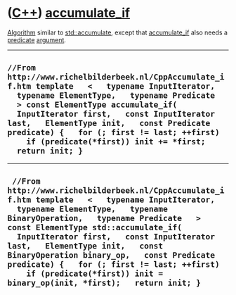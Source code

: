 # ([C++](Cpp.md)) [accumulate_if](CppAccumulate_if.md)

[Algorithm](CppAlgorithm.md) similar to
[std::accumulate](CppStdAccumulate.md), except that
[accumulate\_if](CppAccumulate_if.md) also needs a
[predicate](CppPredicate.md) [argument](CppArgument.md).

  --------------------------------------------------------------------------------------------------------------------------------------------------------------------------------------------------------------------------------------------------------------------------------------------------------------------------------------------------------------------------------------------
  ` //From http://www.richelbilderbeek.nl/CppAccumulate_if.htm template   <   typename InputIterator,   typename ElementType,   typename Predicate   > const ElementType accumulate_if(   InputIterator first,   const InputIterator last,   ElementType init,   const Predicate predicate) {   for (; first != last; ++first)     if (predicate(*first)) init += *first;   return init; } `
  --------------------------------------------------------------------------------------------------------------------------------------------------------------------------------------------------------------------------------------------------------------------------------------------------------------------------------------------------------------------------------------------

  -------------------------------------------------------------------------------------------------------------------------------------------------------------------------------------------------------------------------------------------------------------------------------------------------------------------------------------------------------------------------------------------------------------------------------------------------------------------------------
  ` //From http://www.richelbilderbeek.nl/CppAccumulate_if.htm template   <   typename InputIterator,   typename ElementType,   typename BinaryOperation,   typename Predicate   > const ElementType std::accumulate_if(   InputIterator first,   const InputIterator last,   ElementType init,   const BinaryOperation binary_op,   const Predicate predicate) {   for (; first != last; ++first)     if (predicate(*first)) init = binary_op(init, *first);   return init; }`
  -------------------------------------------------------------------------------------------------------------------------------------------------------------------------------------------------------------------------------------------------------------------------------------------------------------------------------------------------------------------------------------------------------------------------------------------------------------------------------
